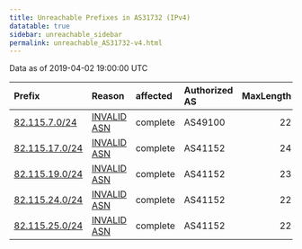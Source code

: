 ```yaml
---
title: Unreachable Prefixes in AS31732 (IPv4)
datatable: true
sidebar: unreachable_sidebar
permalink: unreachable_AS31732-v4.html
---
```


Data as of 2019-04-02 19:00:00 UTC


<div class="datatable-begin"></div>

| Prefix                                                 | Reason                                                                                                | affected   | Authorized AS   |   MaxLength | Anchor                                         |   unreachable /24s |
|:-------------------------------------------------------|:------------------------------------------------------------------------------------------------------|:-----------|:----------------|------------:|:-----------------------------------------------|-------------------:|
| [82.115.7.0/24](https://stat.ripe.net/82.115.7.0/24)   | [INVALID ASN](https://rpki-validator.ripe.net/announcement-preview?asn=AS31732&prefix=82.115.7.0/24)  | complete   | AS49100         |          22 | [RIPE](unreachable_RIPE_NCC_RPKI_Root-v4.html) |                  1 |
| [82.115.17.0/24](https://stat.ripe.net/82.115.17.0/24) | [INVALID ASN](https://rpki-validator.ripe.net/announcement-preview?asn=AS31732&prefix=82.115.17.0/24) | complete   | AS41152         |          24 | [RIPE](unreachable_RIPE_NCC_RPKI_Root-v4.html) |                  1 |
| [82.115.19.0/24](https://stat.ripe.net/82.115.19.0/24) | [INVALID ASN](https://rpki-validator.ripe.net/announcement-preview?asn=AS31732&prefix=82.115.19.0/24) | complete   | AS41152         |          23 | [RIPE](unreachable_RIPE_NCC_RPKI_Root-v4.html) |                  1 |
| [82.115.24.0/24](https://stat.ripe.net/82.115.24.0/24) | [INVALID ASN](https://rpki-validator.ripe.net/announcement-preview?asn=AS31732&prefix=82.115.24.0/24) | complete   | AS41152         |          22 | [RIPE](unreachable_RIPE_NCC_RPKI_Root-v4.html) |                  1 |
| [82.115.25.0/24](https://stat.ripe.net/82.115.25.0/24) | [INVALID ASN](https://rpki-validator.ripe.net/announcement-preview?asn=AS31732&prefix=82.115.25.0/24) | complete   | AS41152         |          22 | [RIPE](unreachable_RIPE_NCC_RPKI_Root-v4.html) |                  1 |

<div class="datatable-end"></div>